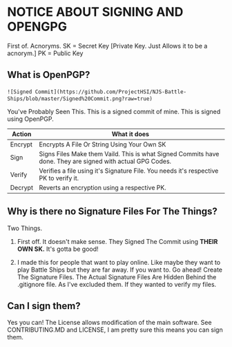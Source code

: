 # NOTICE ABOUT SIGNING AND OPENGPG

First of. Acnoryms.
SK = Secret Key [Private Key. Just Allows it to be a acnorym.]
PK = Public Key

## What is OpenPGP?

    ![Signed Commit](https://github.com/ProjectHSI/NJS-Battle-Ships/blob/master/Signed%20Commit.png?raw=true)

You've Probably Seen This. This is a signed commit of mine. This is signed using OpenPGP.

| Action  | What it does                                                                                               |
| ------- | ---------------------------------------------------------------------------------------------------------- |
| Encrypt | Encrypts A File Or String Using Your Own SK                                                                |
| Sign    | Signs Files Make them Vaild. This is what Signed Commits have done. They are signed with actual GPG Codes. |
| Verify  | Verifies a file using it's Signature File. You needs it's respective PK to verify it.                      |
| Decrypt | Reverts an encryption using a respective PK.                                                               |

## Why is there no Signature Files For The Things?

Two Things.

1. First off. It doesn't make sense. They Signed The Commit using **THEIR OWN SK.** It's gotta be good!

2. I made this for people that want to play online. Like maybe they want to play Battle Ships but they are far away. If you want to. Go ahead! Create The Signature Files. The Actual Signature Files Are Hidden Behind the .gitignore file. As I've excluded them. If they wanted to verify my files.

## Can I sign them?

Yes you can! The License allows modification of the main software. See CONTRIBUTING.MD and LICENSE, I am pretty sure this means you can sign them.
